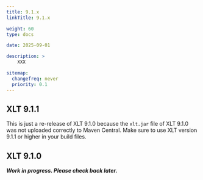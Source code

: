 ```yaml
---
title: 9.1.x
linkTitle: 9.1.x

weight: 60
type: docs

date: 2025-09-01

description: >
    XXX

sitemap:
  changefreq: never
  priority: 0.1
---
```


## XLT 9.1.1

This is just a re-release of XLT 9.1.0 because the `xlt.jar` file of XLT 9.1.0 was not uploaded correctly to Maven Central. Make sure to use XLT version 9.1.1 or higher in your build files.



## XLT 9.1.0

***Work in progress. Please check back later.***
